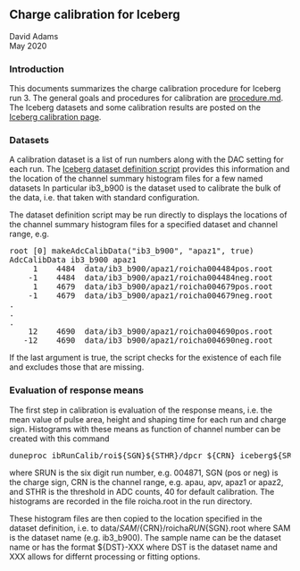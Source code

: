 ## Charge calibration for Iceberg

David Adams   
May 2020

### Introduction

This documents summarizes the charge calibration procedure for Iceberg run 3.
The general goals and procedures for calibration are [procedure.md](here).
The Iceberg datasets and some calibration results are posted on the
[Iceberg calibration page](https://internal.dunescience.org/people/dladams/protodune/iceberg/calibrations).

### Datasets

A calibration dataset is a list of run numbers along with the DAC setting for each run.
The [Iceberg dataset definition script](../Root/Iceberg/makeIcebergCalibData.C)
provides this information and the location of the channel summary histogram files for a few named datasets
In particular ib3_b900 is the dataset
used to calibrate the bulk of the data, i.e. that taken with standard configuration.

The dataset definition script may be run directly to displays the locations of the
channel summary histogram files for a specified dataset and channel range, e.g.
<pre>
root [0] makeAdcCalibData("ib3_b900", "apaz1", true)
AdcCalibData ib3_b900 apaz1
     1    4484  data/ib3_b900/apaz1/roicha004484pos.root
    -1    4484  data/ib3_b900/apaz1/roicha004484neg.root
     1    4679  data/ib3_b900/apaz1/roicha004679pos.root
    -1    4679  data/ib3_b900/apaz1/roicha004679neg.root
.
.
.
    12    4690  data/ib3_b900/apaz1/roicha004690pos.root
   -12    4690  data/ib3_b900/apaz1/roicha004690neg.root
</pre>
If the last argument is true, the script checks for the existence of each file and excludes
those that are missing.

### Evaluation of response means

The first step in calibration is evaluation of the response means, i.e. the mean value
of pulse area, height and shaping time for each run and charge sign.
Histograms with these means as function of channel number can be created with this command
<pre>
duneproc ibRunCalib/roi${SGN}${STHR}/dpcr_${CRN} iceberg${SRUN}
</pre>
where SRUN is the six digit run number, e.g. 004871, SGN (pos or neg) is the charge sign,
CRN is the channel range, e.g. apau, apv, apaz1 or apaz2, and
STHR is the threshold in ADC counts, 40 for default calibration.
The histograms are recorded in the file roicha.root in the run directory.

These histogram files are then copied to the location specified in the dataset definition,
i.e. to data/${SAM}/${CRN}/roicha${RUN}${SGN}.root where SAM is the dataset name (e.g. ib3_b900).
The sample name can be the dataset name or has the format ${DST}-XXX where DST is the dataset
name and XXX allows for differnt processing or fitting options.


